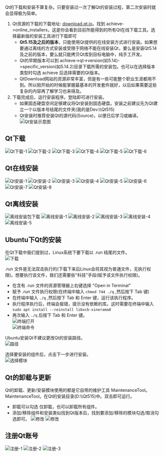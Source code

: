 Qt的下载和安装不算复杂。只要安装过一次了解Qt的安装过程，第二次安装时就会显得极为简单。              
1. Qt资源的下载的下载地址: [download.qt.io](download.qt.io "Qt资源地址")。找到 achieve->online_installers，这是你会看到目前所能得到的所有Qt在线下载工具。选择最新版的安装工具进行下载即可         
    - **Qt5.15及之后的版本**，只能使用Qt提供的在线安装方式进行安装。如果想要通过离线的方式安装或受限于网络不能在线安装Qt，要么是安装Qt5.14及之前的版本，要么就只能拷贝Qt库到目标电脑中，纯手工开发。         
    - Qt的早期版本可以到 achieve->qt->version(如5.14)->specific_version(如5.14.2)目录下载所需的安装包。也可以在选择版本类型时勾选 achieve 后选择需要的Qt版本。                   
    - QtDownload网站的资源非常丰富，但是有一些可能整个职业生涯都用不到。所以刚开始的时候能掌握最基本的开发套件就好，以后如果需要这些复杂的内容再了解学习也来得及。              
2. 下载完成后，运行安装程序。登陆即可进行安装。             
    - 如果固态硬盘空间足够建议将Qt安装到固态硬盘。安装之前建议先为Qt建立一个以版本号结尾的文件夹(我的是Dev:\\\\Qt515)          
    - Qt安装时推荐安装Qt的源代码(Source)，以便日后学习或编译。            
        ![Qt安装示意图](./assets/QtInstall/014install.png)


## Qt下载
![Qt下载-1](./assets/QtInstall/001Down.png)
![Qt下载-2](./assets/QtInstall/002Down.png)
![Qt下载-3](./assets/QtInstall/003Down.png)
![Qt下载-4](./assets/QtInstall/004Down.png)
![Qt下载-5](./assets/QtInstall/005Down.png)
![Qt下载-6](./assets/QtInstall/006Down.png)

## Qt在线安装
![Qt安装-1](./assets/QtInstall/007install.png)
![Qt安装-2](./assets/QtInstall/011install.png)
![Qt安装-3](./assets/QtInstall/012install.png)
![Qt安装-4](./assets/QtInstall/013install.png)
![Qt安装-5](./assets/QtInstall/014install.png)
![Qt安装-6](./assets/QtInstall/016install.png)
![Qt安装-7](./assets/QtInstall/017install.png)
![Qt安装-8](./assets/QtInstall/018install.png)

## Qt离线安装
![离线安装包下载](./assets/QtInstall/lixian/019Down.png)
![离线安装-1](./assets/QtInstall/lixian/020install.png)
![离线安装-2](./assets/QtInstall/lixian/021install.png)
![离线安装-3](./assets/QtInstall/lixian/022install.png)
![离线安装-4](./assets/QtInstall/lixian/023install.png)
![离线安装-5](./assets/QtInstall/lixian/024install.png)

## Ubuntu下Qt的安装
在Qt下载中我们提到过，Linux系统下要下载以 .run 结尾的文件。          
![下载](./assets/QtInstall/Ubuntu/025Down.png)     

.run 文件是无法双击执行的(下载下来后Linux会将其视为普通文件，无执行权限)。想要执行该文件，我们还需要些"科技"手段(赋予该文件执行权限)。                
- 在含有 .run 文件的资源管理器上右键选择 "Open in Terminal"                  
- 赋予 .run 文件执行权限(在终端中输入 `chmod 744 ./q` ,然后按下 Tab 键)           
- 在终端中输入 `./q` ,然后按下 Tab 和 Enter 键，运行该执行程序。            
- 执行程序执行后，终端会报错，提示没有依赖的库。这时需要在终端中输入  `sudo apt install --reinstall libxcb-xinerama0`            
- 再次输入 `./q` 后按下 Tab 和 Enter 键。            
![终端打开](./assets/QtInstall/Ubuntu/026youjian.png)    
![终端命令](./assets/QtInstall/Ubuntu/027Termin.png)    

Ubuntu安装Qt不建议更改Qt的安装路径。            
![路径](./assets/QtInstall/Ubuntu/028install.png)

选择要安装的组件后，点击下一步进行安装。             
![选择模块](./assets/QtInstall/Ubuntu/029install.png)

## Qt的卸载与更新
Qt的卸载、更新/安装模块使用的都是它自带的维护工具 MaintenanceTool。    
MaintenanceTool。在Qt的安装目录(D:\\\\Qt515)中。双击即可运行。
- 卸载可以勾选 仅卸载，也可以卸载所有组件。
- 添加/移除组件和安装类似找到Qt版本后，找到要添加/移除的模块勾选/取消勾选即可。
![修改](./assets/QtInstall/modify/030unistall.png)
![修改](./assets/QtInstall/modify/031modify.png)

## 注册Qt账号
![注册-1](./assets/QtInstall/008regist.png)
![注册-2](./assets/QtInstall/009regist.png)
![注册-3](./assets/QtInstall/010regist.png)